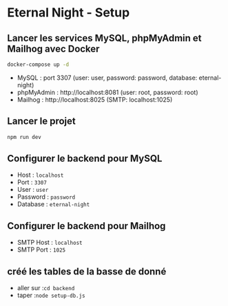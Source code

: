 # Eternal Night - Setup

## Lancer les services MySQL, phpMyAdmin et Mailhog avec Docker

```sh
docker-compose up -d
```

- MySQL : port 3307 (user: user, password: password, database: eternal-night)
- phpMyAdmin : http://localhost:8081 (user: root, password: root)
- Mailhog : http://localhost:8025 (SMTP: localhost:1025)

## Lancer le projet

```sh
npm run dev
```

## Configurer le backend pour MySQL

- Host : `localhost`
- Port : `3307`
- User : `user`
- Password : `password`
- Database : `eternal-night`

## Configurer le backend pour Mailhog

- SMTP Host : `localhost`
- SMTP Port : `1025`

## créé les tables de la basse de donné
   - aller sur :`cd backend`
   - taper :`node setup-db.js`